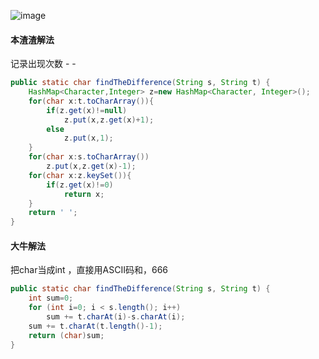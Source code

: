 ![image](http://ww4.sinaimg.cn/large/005CRBrHjw1f98xn5rz4vj30kn09lglu.jpg)

#### 本渣渣解法
记录出现次数 - -
```Java
public static char findTheDifference(String s, String t) {
    HashMap<Character,Integer> z=new HashMap<Character, Integer>();
    for(char x:t.toCharArray()){
        if(z.get(x)!=null)
            z.put(x,z.get(x)+1);
        else
            z.put(x,1);
    }
    for(char x:s.toCharArray())
        z.put(x,z.get(x)-1);
    for(char x:z.keySet()){
        if(z.get(x)!=0)
            return x;
    }
    return ' ';
}
```

#### 大牛解法
把char当成int ，直接用ASCII码和，666
```Java
public static char findTheDifference(String s, String t) {
    int sum=0;
    for (int i=0; i < s.length(); i++)
        sum += t.charAt(i)-s.charAt(i);
    sum += t.charAt(t.length()-1);
    return (char)sum;
}
```